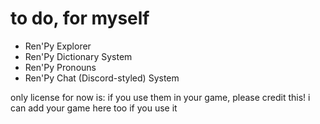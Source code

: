 # to do, for myself
- Ren'Py Explorer
- Ren'Py Dictionary System
- Ren'Py Pronouns
- Ren'Py Chat (Discord-styled) System

only license for now is: if you use them in your game, please credit this! i can add your game here too if you use it
